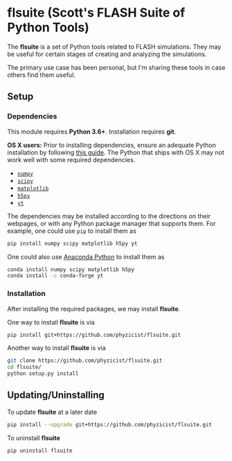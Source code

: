 # flsuite (Scott's FLASH Suite of Python Tools)

The **flsuite** is a set of Python tools related to FLASH simulations. They may be useful for certain stages of creating and analyzing the simulations.

The primary use case has been personal, but I'm sharing these tools in case others find them useful.

## Setup

### Dependencies
This module requires **Python 3.6+**. Installation requires **git**.

**OS X users:** Prior to installing dependencies, ensure an adequate Python installation by following [this guide](https://matplotlib.org/faq/installing_faq.html#osx-notes). The Python that ships with OS X may not work well with some required dependencies.

* [`numpy`](http://www.numpy.org/)
* [`scipy`](https://www.scipy.org/)
* [`matplotlib`](https://matplotlib.org/)
* [`h5py`](https://www.h5py.org/)
* [`yt`](https://yt-project.org/)

The dependencies may be installed according to the directions on 
their webpages, or with any Python
package manager that supports them. For example, one could use `pip` to install
them as
 ```bash
pip install numpy scipy matplotlib h5py yt
```
One could also use [Anaconda Python](https://anaconda.org/anaconda/python) to
install them as
```bash
conda install numpy scipy matplotlib h5py
conda install -c conda-forge yt
```

### Installation
After installing the required packages, we may install **flsuite**.

One way to install **flsuite** is via
```bash
pip install git+https://github.com/phyzicist/flsuite.git
```

Another way to install **flsuite** is via
```bash
git clone https://github.com/phyzicist/flsuite.git
cd flsuite/
python setup.py install
```

## Updating/Uninstalling
To update **flsuite** at a later date
```bash
pip install --upgrade git+https://github.com/phyzicist/flsuite.git
```

To uninstall **flsuite**
```shell
pip uninstall flsuite
```